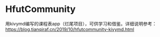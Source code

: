 ﻿# HfutCommunity
用kivymd编写的课程表app（烂尾项目），可供学习和借鉴。详细说明参考：https://blog.tianqiraf.cn/2019/10/hfutcommunity-kivymd.html
